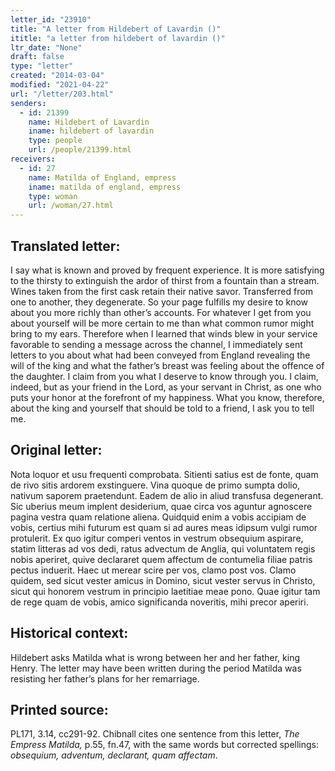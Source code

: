 ```yaml
---
letter_id: "23910"
title: "A letter from Hildebert of Lavardin ()"
ititle: "a letter from hildebert of lavardin ()"
ltr_date: "None"
draft: false
type: "letter"
created: "2014-03-04"
modified: "2021-04-22"
url: "/letter/203.html"
senders:
  - id: 21399
    name: Hildebert of Lavardin
    iname: hildebert of lavardin
    type: people
    url: /people/21399.html
receivers:
  - id: 27
    name: Matilda of England, empress
    iname: matilda of england, empress
    type: woman
    url: /woman/27.html
---
```

<h2> Translated letter:</h2>I say what is known and proved by frequent experience.  It is more satisfying to the thirsty to extinguish the ardor of thirst from a fountain than a stream.  Wines taken from the first cask retain their native savor.  Transferred from one to another, they degenerate.  So your page fulfills my desire to know about you more richly than other’s accounts.  For whatever I get from you about yourself will be more certain to me than what common rumor might bring to my ears.  Therefore when I learned that winds blew in your service favorable to sending a message across the channel, I immediately sent letters to you about what had been conveyed from England revealing the will of the king and what the father’s breast was feeling about the offence of the daughter.  I claim from you what I deserve to know through you.  I claim, indeed, but as your friend in the Lord, as your servant in Christ, as one who puts your honor at the forefront of my happiness.  What you know, therefore, about the king and yourself that should be told to a friend, I ask you to tell me.
<h2 class="mt-4"> Original letter:</h2>Nota loquor et usu frequenti comprobata. Sitienti satius est de fonte, quam de rivo sitis ardorem exstinguere. Vina quoque de primo sumpta dolio, nativum saporem praetendunt. Eadem de alio in aliud transfusa degenerant. Sic uberius meum implent desiderium, quae circa vos aguntur agnoscere pagina vestra quam relatione aliena. Quidquid enim a vobis accipiam de vobis, certius mihi futurum est quam si ad aures meas idipsum vulgi rumor protulerit. Ex quo igitur comperi ventos in vestrum obsequium aspirare, statim litteras ad vos dedi, ratus advectum de Anglia, qui voluntatem regis nobis aperiret, quive declararet quem affectum de contumelia filiae patris pectus induerit. Haec ut merear scire per vos, clamo post vos. Clamo quidem, sed sicut vester amicus in Domino, sicut vester servus in Christo, sicut qui honorem vestrum in principio laetitiae meae pono. Quae igitur tam de rege quam de vobis, amico significanda noveritis, mihi precor aperiri.
<h2 class="mt-4"> Historical context:</h2>Hildebert asks Matilda what is wrong between her and her father, king Henry.  The letter may have been written during the period Matilda was resisting her father’s plans for her remarriage.
<h2 class="mt-4"> Printed source:</h2><p>PL171, 3.14, cc291-92. Chibnall cites one sentence from this letter, <em>The Empress Matilda,</em> p.55, fn.47, with the same words but corrected spellings: <em>obsequium, adventum, declarant, quam affectam</em>.</p>